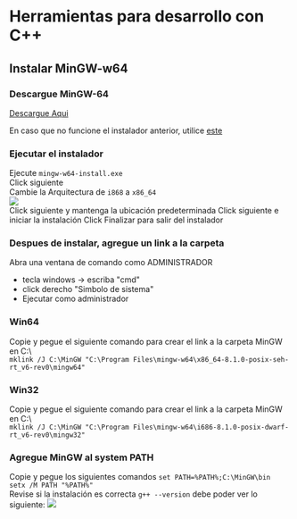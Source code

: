 # Herramientas para desarrollo con C++

## Instalar MinGW-w64  

### Descargue MinGW-64

[Descargue Aqui](https://sourceforge.net/projects/mingw-w64/)

En caso que no funcione el instalador anterior, utilice [este](https://github.com/msys2/msys2-installer/releases/download/2022-01-18/msys2-x86_64-20220118.exe)

### Ejecutar el instalador
Ejecute `mingw-w64-install.exe`  
Click siguiente  
Cambie la Arquitectura de `i868` a `x86_64`  
![](https://i.imgur.com/GnRorz7.png)  
Click siguiente y mantenga la ubicación predeterminada
Click siguiente e iniciar la instalación
Click Finalizar para salir del instalador
### Despues de instalar, agregue un link a la carpeta  
Abra una ventana de comando como ADMINISTRADOR
* tecla windows -> escriba "cmd"  
* click derecho "Simbolo de sistema"  
* Ejecutar como administrador

### Win64

Copie y pegue el siguiente comando para crear el link a la carpeta MinGW en C:\  
`mklink /J C:\MinGW "C:\Program Files\mingw-w64\x86_64-8.1.0-posix-seh-rt_v6-rev0\mingw64"`  

### Win32

Copie y pegue el siguiente comando para crear el link a la carpeta MinGW en C:\  
`mklink /J C:\MinGW "C:\Program Files\mingw-w64\i686-8.1.0-posix-dwarf-rt_v6-rev0\mingw32"`


### Agregue MinGW al system PATH   
Copie y pegue los siguientes comandos
`set PATH=%PATH%;C:\MinGW\bin`  
`setx /M PATH "%PATH%"`  
Revise si la instalación es correcta
`g++ --version` debe poder ver lo siguiente:
![](https://i.imgur.com/x4LidWQ.png)  
